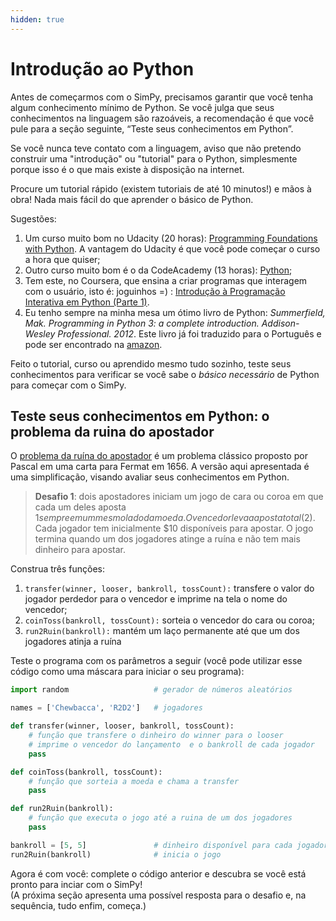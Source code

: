 ```yaml
---
hidden: true
---
```


# Introdução ao Python

Antes de começarmos com o SimPy, precisamos garantir que você tenha algum conhecimento mínimo de Python. Se você julga que seus conhecimentos na linguagem são razoáveis, a recomendação é que você pule para a seção seguinte, “Teste seus conhecimentos em Python”.

Se você nunca teve contato com a linguagem, aviso que não pretendo construir uma "introdução" ou "tutorial" para o Python, simplesmente porque isso é o que mais existe à disposição na internet.

Procure um tutorial rápido (existem tutoriais de até 10 minutos!) e mãos à obra! Nada mais fácil do que aprender o básico de Python.

Sugestões:

1. Um curso muito bom no Udacity (20 horas): [Programming Foundations with Python](https://www.udacity.com/course/programming-foundations-with-python--ud036\)%20\(clicando%20no%20bot%C3%A3o%20azul%20%E2%80%9CAccess%20course%20materials%E2%80%9D,%20voc%C3%AA%20faz%20o%20curso%20de%20gra%C3%A7a,%20mas%20sem%20receber%20o%20certificado). A vantagem do Udacity é que você pode começar o curso a hora que quiser;
2. Outro curso muito bom é o da CodeAcademy (13 horas): [Python](https://www.codecademy.com/pt-BR/learn/python);
3. Tem este, no Coursera, que ensina a criar programas que interagem com o usuário, isto é: joguinhos =) : [Introdução à Programação Interativa em Python (Parte 1)](https://pt.coursera.org/course/interactivepython1).
4. Eu tenho sempre na minha mesa um ótimo livro de Python: _Summerfield, Mak. Programming in Python 3: a complete introduction. Addison-Wesley Professional. 2012_. Este livro já foi traduzido para o Português e pode ser encontrado na [amazon](http://www.amazon.com.br/Programa%C3%A7%C3%A3o-Em-Python-Mark-Summerfield/dp/8576083841/ref=sr_1_7?s=books\&ie=UTF8\&qid=1448738880\&sr=1-7\&keywords=python).

Feito o tutorial, curso ou aprendido mesmo tudo sozinho, teste seus conhecimentos para verificar se você sabe o _básico_ _necessário_ de Python para começar com o SimPy.

## Teste seus conhecimentos em Python: o problema da ruina do apostador

O [problema da ruína do apostador](http://en.wikipedia.org/wiki/Gambler's_ruin) é um problema clássico proposto por Pascal em uma carta para Fermat em 1656. A versão aqui apresentada é uma simplificação, visando avaliar seus conhecimentos em Python.

> **Desafio 1**: dois apostadores iniciam um jogo de cara ou coroa em que cada um deles aposta $1 sempre em um mesmo lado da moeda. O vencedor leva a aposta total ($2). Cada jogador tem inicialmente $10 disponíveis para apostar. O jogo termina quando um dos jogadores atinge a ruína e não tem mais dinheiro para apostar.

Construa três funções:

1. `transfer(winner, looser, bankroll, tossCount):` transfere o valor do jogador perdedor para o vencedor e imprime na tela o nome do vencedor;
2. `coinToss(bankroll, tossCount):` sorteia o vencedor do cara ou coroa;
3. `run2Ruin(bankroll):` mantém um laço permanente até que um dos jogadores atinja a ruína

Teste o programa com os parâmetros a seguir (você pode utilizar esse código como uma máscara para iniciar o seu programa):

```python
import random                   # gerador de números aleatórios

names = ['Chewbacca', 'R2D2']   # jogadores

def transfer(winner, looser, bankroll, tossCount):
    # função que transfere o dinheiro do winner para o looser
    # imprime o vencedor do lançamento  e o bankroll de cada jogador
    pass

def coinToss(bankroll, tossCount):
    # função que sorteia a moeda e chama a transfer
    pass

def run2Ruin(bankroll):
    # função que executa o jogo até a ruina de um dos jogadores
    pass

bankroll = [5, 5]               # dinheiro disponível para cada jogador
run2Ruin(bankroll)              # inicia o jogo
```

Agora é com você: complete o código anterior e descubra se você está pronto para inciar com o SimPy!\
(A próxima seção apresenta uma possível resposta para o desafio e, na sequência, tudo enfim, começa.)
